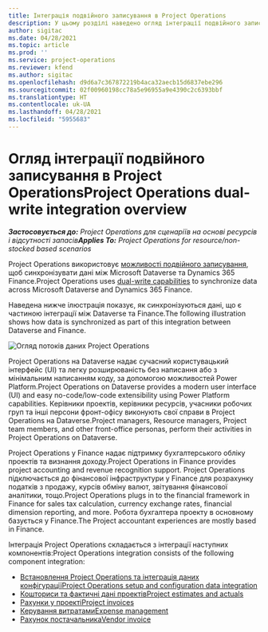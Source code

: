 ```yaml
---
title: Інтеграція подвійного записування в Project Operations
description: У цьому розділі наведено огляд інтеграції подвійного записування в Project Operations.
author: sigitac
ms.date: 04/28/2021
ms.topic: article
ms.prod: ''
ms.service: project-operations
ms.reviewer: kfend
ms.author: sigitac
ms.openlocfilehash: d9d6a7c367872219b4aca32aecb15d6837ebe296
ms.sourcegitcommit: 02f00960198cc78a5e96955a9e4390c2c6393bbf
ms.translationtype: HT
ms.contentlocale: uk-UA
ms.lasthandoff: 04/28/2021
ms.locfileid: "5955683"
---
```

# <a name="project-operations-dual-write-integration-overview"></a><span data-ttu-id="08071-103">Огляд інтеграції подвійного записування в Project Operations</span><span class="sxs-lookup"><span data-stu-id="08071-103">Project Operations dual-write integration overview</span></span>

<span data-ttu-id="08071-104">_**Застосовується до:** Project Operations для сценаріїв на основі ресурсів і відсутності запасів_</span><span class="sxs-lookup"><span data-stu-id="08071-104">_**Applies To:** Project Operations for resource/non-stocked based scenarios_</span></span>

<span data-ttu-id="08071-105">Project Operations використовує [можливості подвійного записування](/dynamics365/fin-ops-core/dev-itpro/data-entities/dual-write/dual-write-home-page), щоб синхронізувати дані між Microsoft Dataverse та Dynamics 365 Finance.</span><span class="sxs-lookup"><span data-stu-id="08071-105">Project Operations uses [dual-write capabilities](/dynamics365/fin-ops-core/dev-itpro/data-entities/dual-write/dual-write-home-page) to synchronize data across Microsoft Dataverse and Dynamics 365 Finance.</span></span>

<span data-ttu-id="08071-106">Наведена нижче ілюстрація показує, як синхронізуються дані, що є частиною інтеграції між Dataverse та Finance.</span><span class="sxs-lookup"><span data-stu-id="08071-106">The following illustration shows how data is synchronized as part of this integration between Dataverse and Finance.</span></span>

![Огляд потоків даних Project Operations](./media/ProjectOperationsFlows.jpg)

<span data-ttu-id="08071-108">Project Operations на Dataverse надає сучасний користувацький інтерфейс (UI) та легку розширюваність без написання або з мінімальним написанням коду, за допомогою можливостей Power Platform.</span><span class="sxs-lookup"><span data-stu-id="08071-108">Project Operations on Dataverse provides a modern user interface (UI) and easy no-code/low-code extensibility using Power Platform capabilities.</span></span> <span data-ttu-id="08071-109">Керівники проектів, керівники ресурсів, учасники робочих груп та інші персони фронт-офісу виконують свої справи в Project Operations на Dataverse.</span><span class="sxs-lookup"><span data-stu-id="08071-109">Project managers, Resource managers, Project team members, and other front-office personas, perform their activities in Project Operations on Dataverse.</span></span>

<span data-ttu-id="08071-110">Project Operations у Finance надає підтримку бухгалтерського обліку проектів та визнання доходу.</span><span class="sxs-lookup"><span data-stu-id="08071-110">Project Operations in Finance provides project accounting and revenue recognition support.</span></span> <span data-ttu-id="08071-111">Project Operations підключається до фінансової інфраструктури у Finance для розрахунку податків з продажу, курсів обміну валют, звітування фінансової аналітики, тощо.</span><span class="sxs-lookup"><span data-stu-id="08071-111">Project Operations plugs in to the financial framework in Finance for sales tax calculation, currency exchange rates, financial dimension reporting, and more.</span></span> <span data-ttu-id="08071-112">Робота бухгалтера проекту в основному базується у Finance.</span><span class="sxs-lookup"><span data-stu-id="08071-112">The Project accountant experiences are mostly based in Finance.</span></span>

<span data-ttu-id="08071-113">Інтеграція Project Operations складається з інтеграції наступних компонентів:</span><span class="sxs-lookup"><span data-stu-id="08071-113">Project Operations integration consists of the following component integration:</span></span>


- [<span data-ttu-id="08071-114">Встановлення Project Operations та інтеграція даних конфігурації</span><span class="sxs-lookup"><span data-stu-id="08071-114">Project Operations setup and configuration data integration</span></span>](resource-dual-write-setup-integration.md) 
- [<span data-ttu-id="08071-115">Кошториси та фактичні дані проектів</span><span class="sxs-lookup"><span data-stu-id="08071-115">Project estimates and actuals</span></span>](resource-dual-write-estimates-actuals.md)
- [<span data-ttu-id="08071-116">Рахунки у проекті</span><span class="sxs-lookup"><span data-stu-id="08071-116">Project invoices</span></span>](resource-dual-write-project-invoice.md)
- [<span data-ttu-id="08071-117">Керування витратами</span><span class="sxs-lookup"><span data-stu-id="08071-117">Expense management</span></span>](resource-dual-write-expense.md)
- [<span data-ttu-id="08071-118">Рахунок постачальника</span><span class="sxs-lookup"><span data-stu-id="08071-118">Vendor invoice</span></span>](resource-dual-write-vendor-invoice.md)
